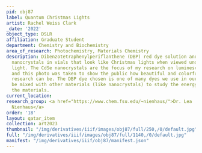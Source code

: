 ```yaml
---
pid: obj87
label: Quantum Christmas Lights
artist: Rachel Weiss Clark
_date: '2022'
object_type: DSLR
affiliation: Graduate Student
department: Chemistry and Biochemistry
area_of_research: Photochemistry, Materials Chemistry
description: Dibenzotetraphenylperiflanthene (DBP) red dye solution and green CdSe
  nanocrystals in vials that look like Christmas lights when viewed under ultraviolet
  light. The CdSe nanocrystals are the focus of my research on luminescent materials,
  and this photo was taken to show the public how beautiful and colorful chemistry
  research can be. The DBP dye chosen is one of many dyes we use in our lab that can
  be mixed with other materials (like nanocrystals) to study the energy transfer between
  the materials.
current_location:
research_group: <a href="https://www.chem.fsu.edu/~nienhaus/">Dr. Lea
  Nienhaus</a>
order: '18'
layout: qatar_item
collection: art2023
thumbnail: "/img/derivatives/iiif/images/obj87/full/250,/0/default.jpg"
full: "/img/derivatives/iiif/images/obj87/full/1140,/0/default.jpg"
manifest: "/img/derivatives/iiif/obj87/manifest.json"
---
```

